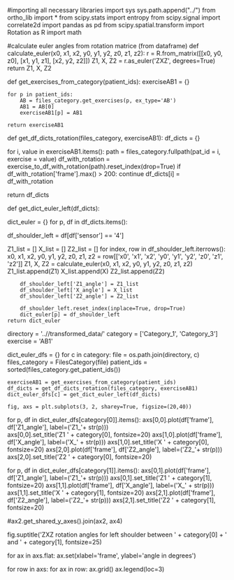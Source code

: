 #importing all necessary libraries
import sys
sys.path.append("../")
from ortho_lib import *
from scipy.stats import entropy
from scipy.signal import correlate2d
import pandas as pd
from scipy.spatial.transform import Rotation as R
import math

#calculate euler angles from rotation matrice (from dataframe)
def calculate_euler(x0, x1, x2, y0, y1, y2, z0, z1, z2):
    r = R.from_matrix([[x0, y0, z0],
                  [x1, y1, z1],
                  [x2, y2, z2]])
    Z1, X, Z2 = r.as_euler('ZXZ', degrees=True)
    return Z1, X, Z2
    
def get_exercises_from_category(patient_ids):
    exerciseAB1 = {}

    for p in patient_ids:
        AB = files_category.get_exercises(p, ex_type='AB')
        AB1 = AB[0]
        exerciseAB1[p] = AB1

    return exerciseAB1
    
def get_df_dicts_rotation(files_category, exerciseAB1):
df_dicts = {}

for i, value in exerciseAB1.items():
  path = files_category.fullpath(pat_id = i, exercise = value)
  df_with_rotation = exercise_to_df_with_rotation(path).reset_index(drop=True)
  if df_with_rotation['frame'].max() > 200:
    continue
    df_dicts[i] = df_with_rotation

 return df_dicts
    
def get_dict_euler_left(df_dicts):

dict_euler = {}
for p, df in df_dicts.items():

  df_shoulder_left = df[df['sensor'] == '4']

  Z1_list = []
  X_list = []
  Z2_list = []
  for index, row in df_shoulder_left.iterrows():
    x0, x1, x2, y0, y1, y2, z0, z1, z2 = row[['x0', 'x1', 'x2', 'y0', 'y1', 'y2', 'z0', 'z1', 'z2']]
    Z1, X, Z2 = calculate_euler(x0, x1, x2, y0, y1, y2, z0, z1, z2)
           Z1_list.append(Z1)
            X_list.append(X)
            Z2_list.append(Z2)

        df_shoulder_left['Z1_angle'] = Z1_list
        df_shoulder_left['X_angle'] = X_list
        df_shoulder_left['Z2_angle'] = Z2_list

        df_shoulder_left.reset_index(inplace=True, drop=True)
        dict_euler[p] = df_shoulder_left
    return dict_euler
    
directory = '..//transformed_data/'
category = ['Category_1', 'Category_3']
exercise = 'AB1'

dict_euler_dfs = {}
for c in category:
    file = os.path.join(directory, c)
    files_category = FilesCategory(file)
    patient_ids = sorted(files_category.get_patient_ids())
    
    exerciseAB1 = get_exercises_from_category(patient_ids)
    df_dicts = get_df_dicts_rotation(files_category, exerciseAB1)
    dict_euler_dfs[c] = get_dict_euler_left(df_dicts)
    
    fig, axs = plt.subplots(3, 2, sharey=True, figsize=(20,40))

for p, df in dict_euler_dfs[category[0]].items():
    axs[0,0].plot(df['frame'], df['Z1_angle'], label=('Z1_'+ str(p)))    
    axs[0,0].set_title('Z1 ' + category[0], fontsize=20)
    axs[1,0].plot(df['frame'], df['X_angle'], label=('X_' + str(p)))
    axs[1,0].set_title('X ' + category[0], fontsize=20)
    axs[2,0].plot(df['frame'], df['Z2_angle'], label=('Z2_'+ str(p)))
    axs[2,0].set_title('Z2 ' + category[0], fontsize=20)
    
for p, df in dict_euler_dfs[category[1]].items():
    axs[0,1].plot(df['frame'], df['Z1_angle'], label=('Z1_'+ str(p))) 
    axs[0,1].set_title('Z1 ' + category[1], fontsize=20)
    axs[1,1].plot(df['frame'], df['X_angle'], label=('X_' + str(p)))
    axs[1,1].set_title('X ' + category[1], fontsize=20)
    axs[2,1].plot(df['frame'], df['Z2_angle'], label=('Z2_'+ str(p)))
    axs[2,1].set_title('Z2 ' + category[1], fontsize=20)

#ax2.get_shared_y_axes().join(ax2, ax4)

fig.suptitle('ZXZ rotation angles for left shoulder between ' + category[0] + ' and ' + category[1], fontsize=25)

for ax in axs.flat:
    ax.set(xlabel='frame', ylabel='angle in degrees')

for row in axs:
    for ax in row:
        ax.grid()
        ax.legend(loc=3)
